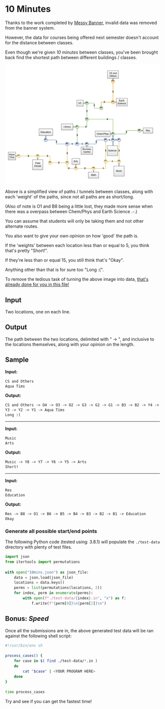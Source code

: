 # 10 Minutes

Thanks to the work completed by [Messy Banner](../../week-02/messybanner.md), invalid data was removed from the banner system.

However, the data for courses being offered next semester doesn't account for the distance between classes.

Even though we're given _10 minutes_ between classes, you've been brought back find the shortest path between different buildings / classes.

![Map of MUN](./map.png)

Above is a simplified view of paths / tunnels between classes, along with each 'weight' of the paths, since not all paths are as short/long.

(Also of note is O1 and B8 being a little lost, they made more sense when there was a overpass between Chem/Phys and Earth Science .-.)

You can assume that students will only be taking them and not other alternate routes.

You also want to give your own opinion on how 'good' the path is.

If the 'weights' between each location less than or equal to 5, you think that's pretty "Short!".

If they're less than or equal 15, you still think that's "Okay".

Anything other than that is for sure too "Long :(".

To remove the tedious task of turning the above image into data, [that's already done for you in this file!](./10mins.json)

## Input

Two locations, one on each line.

## Output

The path between the two locations, delimited with " -> ", and inclusive to the locations themselves, along with your opinion on the length.

## Sample

**Input:**

```
CS and Others
Aqua Tims
```

**Output:**

```
CS and Others -> O4 -> O3 -> O2 -> G3 -> G2 -> G1 -> B3 -> B2 -> Y4 -> Y3 -> Y2 -> Y1 -> Aqua Tims
Long :(
```

---

**Input:**

```
Music
Arts
```

**Output:**

```
Music -> Y8 -> Y7 -> Y6 -> Y5 -> Arts
Short!
```

---

**Input:**

```
Res
Education
```

**Output:**

```
Res -> B8 -> O1 -> B6 -> B5 -> B4 -> B3 -> B2 -> B1 -> Education
Okay
```

### Generate all possible start/end points

The following Python code (tested using: 3.8.1) will populate the `./test-data` directory with plenty of test files.

```python
import json
from itertools import permutations

with open("10mins.json") as json_file:
    data = json.load(json_file)
    locations = data.keys()
    perms = list(permutations(locations, 2))
    for index, perm in enumerate(perms):
        with open(f"./test-data/{index}.in", "x") as f:
            f.write(f"{perm[0]}\n{perm[1]}\n")
```

## Bonus: *_Speed_*

Once all the submissions are in, the above generated test data will be ran against the following shell script:

```sh
#!/usr/bin/env sh

process_cases() {
    for case in $( find ./test-data/*.in )
    do
        cat "$case" | <YOUR PROGRAM HERE>
    done
}

time process_cases
```

Try and see if you can get the fastest time!
